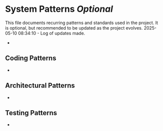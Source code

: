 # System Patterns *Optional*

This file documents recurring patterns and standards used in the project.
It is optional, but recommended to be updated as the project evolves.
2025-05-10 08:34:10 - Log of updates made.

*

## Coding Patterns

*   

## Architectural Patterns

*   

## Testing Patterns

*